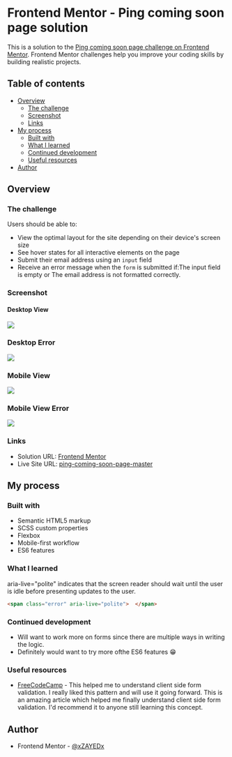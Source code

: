 # Frontend Mentor - Ping coming soon page solution

This is a solution to the [Ping coming soon page challenge on Frontend Mentor](https://www.frontendmentor.io/challenges/ping-single-column-coming-soon-page-5cadd051fec04111f7b848da). Frontend Mentor challenges help you improve your coding skills by building realistic projects. 

## Table of contents

- [Overview](#overview)
  - [The challenge](#the-challenge)
  - [Screenshot](#screenshot)
  - [Links](#links)
- [My process](#my-process)
  - [Built with](#built-with)
  - [What I learned](#what-i-learned)
  - [Continued development](#continued-development)
  - [Useful resources](#useful-resources)
- [Author](#author)

## Overview

### The challenge

Users should be able to:

- View the optimal layout for the site depending on their device's screen size
- See hover states for all interactive elements on the page
- Submit their email address using an `input` field
- Receive an error message when the `form` is submitted if:The input field is empty or The email address is not formatted correctly.

### Screenshot

#### Desktop View
<img src="https://user-images.githubusercontent.com/46198029/155544465-f9c55f7a-891b-4f17-86c2-31906e01e727.png" />


### Desktop Error
<img src="https://user-images.githubusercontent.com/46198029/155546908-5a38e1e9-3f52-4fa9-b246-fb307a248b49.png" />


### Mobile View 
<img src="https://user-images.githubusercontent.com/46198029/155547940-1b422496-ebe9-4c19-a31a-391ad6e7659d.png" />

### Mobile View Error
<img src="https://user-images.githubusercontent.com/46198029/155547462-fb54127d-10e8-46fa-83ae-efb3eae8def7.png" />

### Links

- Solution URL: [Frontend Mentor](https://www.frontendmentor.io/solutions/responsive-page-using-semantic-elements-in-html5-scss-and-es6-vqifEsgxvX)
- Live Site URL: [ping-coming-soon-page-master](https://zayed-ping-coming-soon-page-master.netlify.app/)

## My process

### Built with

- Semantic HTML5 markup
- SCSS custom properties
- Flexbox
- Mobile-first workflow
- ES6 features

### What I learned

aria-live="polite" indicates that the screen reader should wait until the user is idle before presenting updates to the user.


```html
<span class="error" aria-live="polite">  </span>
```
### Continued development

- Will want to work more on forms since there are multiple ways in writing the logic. 
- Definitely would want to try more ofthe ES6 features 😁

### Useful resources

- [FreeCodeCamp](https://www.freecodecamp.org/news/learn-javascript-form-validation-by-making-a-form/) - This helped me to understand client side form validation. I really liked this pattern and will use it going forward. This is an amazing article which helped me finally understand client side form validation. I'd recommend it to anyone still learning this concept.

## Author

- Frontend Mentor - [@xZAYEDx](https://www.frontendmentor.io/profile/xZAYEDx)

